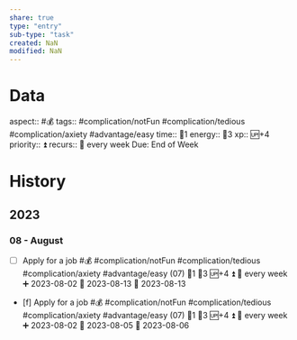 ```yaml
---
share: true
type: "entry"
sub-type: "task"
created: NaN 
modified: NaN
---
```

# Data
aspect:: #💰
tags:: #complication/notFun #complication/tedious #complication/axiety #advantage/easy 
time:: 🍅1
energy:: 🥄3
xp:: 🆙+4
priority:: ⏫
recurs:: 🔁 every week
Due: End of Week
# History
## 2023
### 08 - August
- [ ] Apply for a job #💰 #complication/notFun #complication/tedious #complication/axiety #advantage/easy (07) 🍅1 🥄3 🆙+4 ⏫ 🔁 every week ➕ 2023-08-02 🛫 2023-08-13 📅 2023-08-13
- [f] Apply for a job #💰 #complication/notFun #complication/tedious #complication/axiety #advantage/easy (07) 🍅1 🥄3 🆙+4 ⏫ 🔁 every week ➕ 2023-08-02 🛫 2023-08-05 📅 2023-08-06